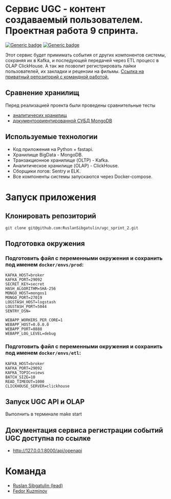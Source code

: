 # Сервис UGC - контент создаваемый пользователем. Проектная работа 9 спринта.
[![Generic badge](https://img.shields.io/badge/Changelog-<COLOR>.svg)](./CHANGELOG.md)
[![Generic badge](https://img.shields.io/badge/Our-Team-<COLOR>.svg)](#команда)

Этот сервис будет примимать события от других компонентов системы, сохраняя их в Kafka, и последующей передачей через ETL процесс в OLAP ClickHouse. А так же позволит регистрировать лайки пользователей, их закладки и рецензии на фильмы.
[Ссылка на приватный репозиторий с командной работой.](https://github.com/RuslanSibgatulin/ugc_sprint_2)

## Сравнение хранилищ
Перед реализацией проекта были проведены сравнительные тесты 
- [аналитичесих хранилищ](./olap_test/Readme.md)
- [документоориентированной СУБД MongoDB](./mongodb_test/README.MD)


## Используемые технологии
- Код приложения на Python + fastapi.
- Хранилище BigData - MongoDB.
- Транзакционное хранилище (OLTP) - Kafka.
- Аналитическое хранилище (OLAP) - ClickHouse.
- Сборщики логов: Sentry и ELK.
- Все компоненты системы запускаются через Docker-compose.

# Запуск приложения
## Клонировать репозиторий
    git clone git@github.com:RuslanSibgatulin/ugc_sprint_2.git

## Подготовка окружения
### Подготовить файл с переменными окружения и сохранить под именем `docker/envs/prod`:

    KAFKA_HOST=broker
    KAFKA_PORT=29092
    SECRET_KEY=secret
    HASH_ALGORITHM=SHA-256
    MONGO_HOST=mongos1
    MONGO_PORT=27019
    LOGSTASH_HOST=logstash
    LOGSTASH_PORT=5044
    SENTRY_DSN=

    WEBAPP_WORKERS_PER_CORE=1
    WEBAPP_HOST=0.0.0.0
    WEBAPP_PORT=8888
    WEBAPP_LOG_LEVEL=debug


### Подготовить файл с переменными окружения и сохранить под именем `docker/envs/etl`:

    KAFKA_HOST=broker
    KAFKA_PORT=29092
    KAFKA_TOPIC=views
    BATCH_SIZE=10
    READ_TIMEOUT=1000
    CLICKHOUSE_SERVER=clickhouse


## Запуск UGC API и OLAP
Выполнить в терминале
    make start

## Документация сервиса регистрации событий UGC доступна по ссылке
- http://127.0.0.1:8000/api/openapi


# Команда
- [Ruslan Sibgatulin (lead)](https://github.com/RuslanSibgatulin)
- [Fedor Kuzminov](https://github.com/Riyce)